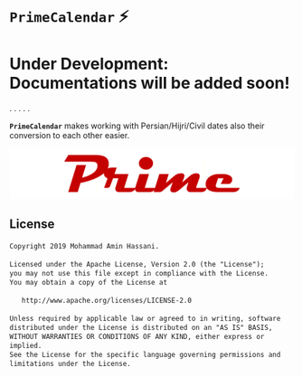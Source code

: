# `PrimeCalendar` :zap:
  
# Under Development: Documentations will be added soon!
.
.
.
.
.
  
**`PrimeCalendar`** makes working with Persian/Hijri/Civil dates also their conversion to each other easier.
  
![](static/prime_logo.png)
  

License
--------
```
Copyright 2019 Mohammad Amin Hassani.

Licensed under the Apache License, Version 2.0 (the "License");
you may not use this file except in compliance with the License.
You may obtain a copy of the License at

   http://www.apache.org/licenses/LICENSE-2.0

Unless required by applicable law or agreed to in writing, software
distributed under the License is distributed on an "AS IS" BASIS,
WITHOUT WARRANTIES OR CONDITIONS OF ANY KIND, either express or implied.
See the License for the specific language governing permissions and
limitations under the License.
```
